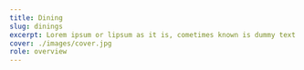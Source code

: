 ```yaml
---
title: Dining
slug: dinings
excerpt: Lorem ipsum or lipsum as it is, cometimes known is dummy text used in laying out print graphic or web design
cover: ./images/cover.jpg
role: overview
---
```

